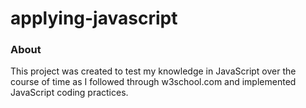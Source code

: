 # applying-javascript

### About
This project was created to test my knowledge in JavaScript over the course of time as I followed through w3school.com and implemented JavaScript coding practices.
